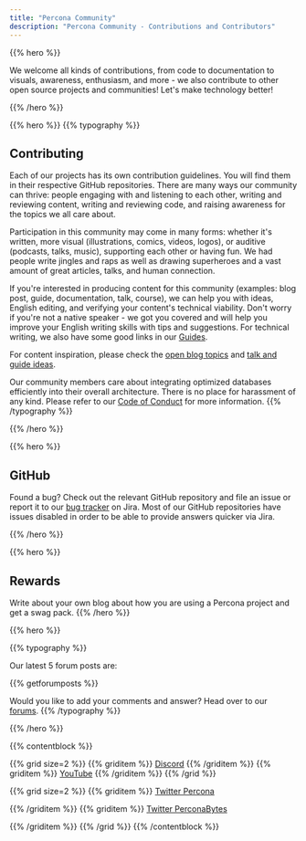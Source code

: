 ```yaml
---
title: "Percona Community"
description: "Percona Community - Contributions and Contributors"
---
```


{{% hero %}}

We welcome all kinds of contributions, from code to documentation to visuals, awareness, enthusiasm, and more - we also contribute to other open source projects and communities! Let's make technology better!

{{% /hero %}}

{{% hero %}}
{{% typography %}}
## Contributing

Each of our projects has its own contribution guidelines. You will find them in their respective GitHub repositories. There are many ways our community can thrive: people engaging with and listening to each other, writing and reviewing content, writing and reviewing code, and raising awareness for the topics we all care about.

Participation in this community may come in many forms: whether it's written, more visual (illustrations, comics, videos, logos), or auditive (podcasts, talks, music), supporting each other or having fun. We had people write jingles and raps as well as drawing superheroes and a vast amount of great articles, talks, and human connection.

If you're interested in producing content for this community (examples: blog post, guide, documentation, talk, course), we can help you with ideas, English editing, and verifying your content's technical viability. Don't worry if you're not a native speaker - we got you covered and will help you improve your English writing skills with tips and suggestions. For technical writing, we also have some good links in our [Guides](/resources/guides/technicalwriting).

For content inspiration, please check the [open blog topics](topics) and [talk and guide ideas](talksandguides).

Our community members care about integrating optimized databases efficiently into their overall architecture. There is no place for harassment of any kind. Please refer to our [Code of Conduct](/contribute/coc) for more information.
{{% /typography %}}

{{% /hero %}}

{{% hero %}}

## GitHub

Found a bug? Check out the relevant GitHub repository and file an issue or report it to our [bug tracker](https://jira.percona.com) on Jira. Most of our GitHub repositories have issues disabled in order to be able to provide answers quicker via Jira.

{{% /hero %}}

{{% hero %}}

## Rewards

Write about your own blog about how you are using a Percona project and get a swag pack.
{{% /hero %}}

{{% hero %}}

{{% typography %}}

Our latest 5 forum posts are:

{{% getforumposts %}}

Would you like to add your comments and answer? Head over to our [forums](https://forums.percona.com/).
{{% /typography %}}

{{% /hero %}}

{{% contentblock %}}

{{% grid size=2 %}}
{{% griditem %}}
[Discord](https://discord.gg/mQEyGPkNbR)
{{% /griditem %}}
{{% griditem %}}
[YouTube](https://www.youtube.com/user/PerconaMySQL)
{{% /griditem %}}
{{% /grid %}}

{{% grid size=2 %}}
{{% griditem %}}
[Twitter Percona](https://twitter.com/percona)

{{% /griditem %}}
{{% griditem %}}
[Twitter PerconaBytes](https://twitter.com/perconabytes)

{{% /griditem %}}
{{% /grid %}}
{{% /contentblock %}}